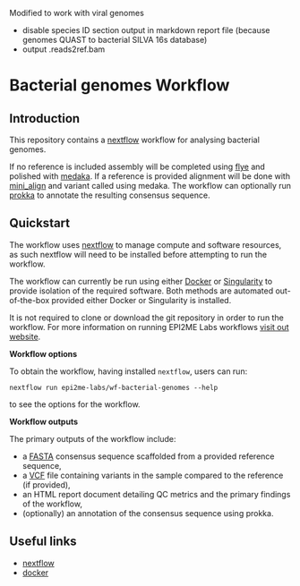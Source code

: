 Modified to work with viral genomes
- disable species ID section output in markdown report file (because genomes QUAST to bacterial SILVA 16s database)
- output .reads2ref.bam

# Bacterial genomes Workflow

## Introduction
This repository contains a [nextflow](https://www.nextflow.io/) workflow
for analysing bacterial genomes.

If no reference is included assembly will be 
completed using [flye](https://github.com/fenderglass/Flye) and polished with 
[medaka](https://www.github.com/nanoporetech/medaka). If a reference is provided
alignment will be done with [mini_align](https://github.com/nanoporetech/pomoxis/blob/master/scripts/mini_align)
and variant called using medaka. The workflow can optionally run
[prokka](https://github.com/tseemann/prokka) to annotate the resulting
consensus sequence.
## Quickstart

The workflow uses [nextflow](https://www.nextflow.io/) to manage compute and 
software resources, as such nextflow will need to be installed before attempting
to run the workflow.

The workflow can currently be run using either
[Docker](https://www.docker.com/products/docker-desktop) or
[Singularity](https://sylabs.io/singularity/) to provide isolation of
the required software. Both methods are automated out-of-the-box provided
either Docker or Singularity is installed.

It is not required to clone or download the git repository in order to run the workflow.
For more information on running EPI2ME Labs workflows [visit out website](https://labs.epi2me.io/wfindex).

**Workflow options**

To obtain the workflow, having installed `nextflow`, users can run:

```
nextflow run epi2me-labs/wf-bacterial-genomes --help
```

to see the options for the workflow.

**Workflow outputs**

The primary outputs of the workflow include:

* a [FASTA](https://en.wikipedia.org/wiki/FASTA) consensus sequence scaffolded from a provided reference sequence,
* a [VCF](https://en.wikipedia.org/wiki/Variant_Call_Format) file containing variants in the sample compared to the reference (if provided),
* an HTML report document detailing QC metrics and the primary findings of the workflow,
* (optionally) an annotation of the consensus sequence using prokka.
## Useful links

* [nextflow](https://www.nextflow.io/)
* [docker](https://www.docker.com/products/docker-desktop)
